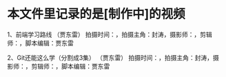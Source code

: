 # 本文件里记录的是[制作中]的视频

1、前端学习路线 （贾东雷）
拍摄时间：，拍摄主角：封涛，摄影师：，剪辑师：，脚本编辑：贾东雷

2、Git还能这么学（分割成3集） （贾东雷）
拍摄时间：，拍摄主角：封涛，摄影师：，剪辑师：，脚本编辑：贾东雷

